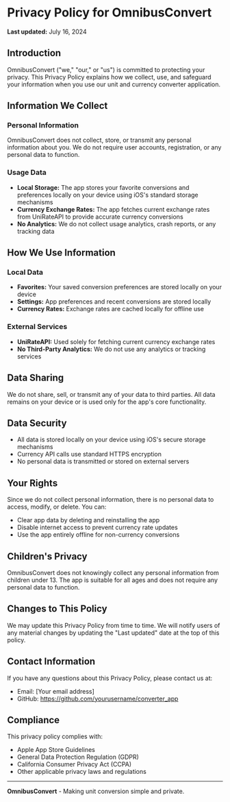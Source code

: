 # Privacy Policy for OmnibusConvert

**Last updated:** July 16, 2024

## Introduction

OmnibusConvert ("we," "our," or "us") is committed to protecting your privacy. This Privacy Policy explains how we collect, use, and safeguard your information when you use our unit and currency converter application.

## Information We Collect

### Personal Information
OmnibusConvert does not collect, store, or transmit any personal information about you. We do not require user accounts, registration, or any personal data to function.

### Usage Data
- **Local Storage:** The app stores your favorite conversions and preferences locally on your device using iOS's standard storage mechanisms
- **Currency Exchange Rates:** The app fetches current exchange rates from UniRateAPI to provide accurate currency conversions
- **No Analytics:** We do not collect usage analytics, crash reports, or any tracking data

## How We Use Information

### Local Data
- **Favorites:** Your saved conversion preferences are stored locally on your device
- **Settings:** App preferences and recent conversions are stored locally
- **Currency Rates:** Exchange rates are cached locally for offline use

### External Services
- **UniRateAPI:** Used solely for fetching current currency exchange rates
- **No Third-Party Analytics:** We do not use any analytics or tracking services

## Data Sharing

We do not share, sell, or transmit any of your data to third parties. All data remains on your device or is used only for the app's core functionality.

## Data Security

- All data is stored locally on your device using iOS's secure storage mechanisms
- Currency API calls use standard HTTPS encryption
- No personal data is transmitted or stored on external servers

## Your Rights

Since we do not collect personal information, there is no personal data to access, modify, or delete. You can:
- Clear app data by deleting and reinstalling the app
- Disable internet access to prevent currency rate updates
- Use the app entirely offline for non-currency conversions

## Children's Privacy

OmnibusConvert does not knowingly collect any personal information from children under 13. The app is suitable for all ages and does not require any personal data to function.

## Changes to This Policy

We may update this Privacy Policy from time to time. We will notify users of any material changes by updating the "Last updated" date at the top of this policy.

## Contact Information

If you have any questions about this Privacy Policy, please contact us at:
- Email: [Your email address]
- GitHub: https://github.com/yourusername/converter_app

## Compliance

This privacy policy complies with:
- Apple App Store Guidelines
- General Data Protection Regulation (GDPR)
- California Consumer Privacy Act (CCPA)
- Other applicable privacy laws and regulations

---

**OmnibusConvert** - Making unit conversion simple and private. 